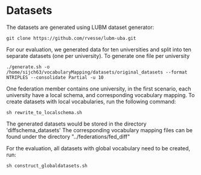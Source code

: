 # Datasets

The datasets are generated using LUBM dataset generator:
```
git clone https://github.com/rvesse/lubm-uba.git
```

For our evaluation, we generated data for ten universities and split into ten separate datasets (one per university). To generate one file per university
```
./generate.sh -o /home/sijch63/vocabularyMapping/datasets/original_datasets --format NTRIPLES --consolidate Partial -u 10
```



One federation member contains one university, in the first scenario, each university have a local schema, and corresponding vocabulary mapping.
To create datasets with local vocabularies, run the following command:
```
sh rewrite_to_localschema.sh
```

The generated datasets would be stored in the directory 'diffschema_datasets'
The corresponding vocabulary mapping files can be found under the directory "../federations/fed_diff"


For the evaluation, all datasets with global vocabulary need to be created, run:
```
sh construct_globaldatasets.sh
```